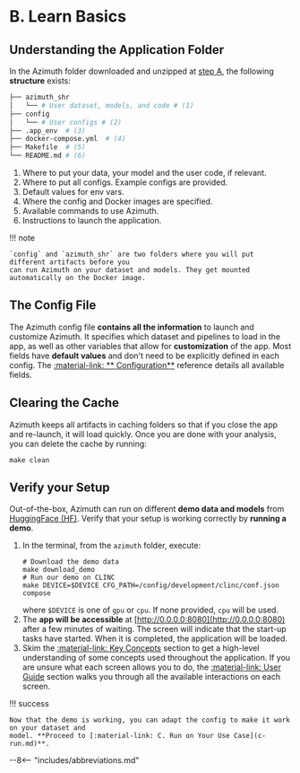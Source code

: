 # B. Learn Basics

## Understanding the Application Folder

In the Azimuth folder downloaded and unzipped at [step A](a-install.md), the following **structure**
exists:

```bash
├── azimuth_shr
│   └── # User dataset, models, and code # (1)
├── config
│   └── # User configs # (2)
├── .app_env  # (3)
├── docker-compose.yml  # (4)
├── Makefile  # (5)
└── README.md # (6)
```

1. Where to put your data, your model and the user code, if relevant.
2. Where to put all configs. Example configs are provided.
3. Default values for env vars.
4. Where the config and Docker images are specified.
5. Available commands to use Azimuth.
6. Instructions to launch the application.

!!! note

    `config` and `azimuth_shr` are two folders where you will put different artifacts before you
    can run Azimuth on your dataset and models. They get mounted automatically on the Docker image.

## The Config File

The Azimuth config file **contains all the information** to launch and customize Azimuth. It
specifies which dataset and pipelines to load in the app, as well as other variables that allow for
**customization** of the app. Most fields have **default values** and don't need to be explicitly
defined in each config. The [:material-link: **
Configuration**](../reference/configuration/index.md) reference details all available fields.

## Clearing the Cache

Azimuth keeps all artifacts in caching folders so that if you close the app and re-launch, it will
load quickly. Once you are done with your analysis, you can delete the cache by running:

```
make clean
```

## Verify your Setup

Out-of-the-box, Azimuth can run on different **demo data and models**
from [HuggingFace (HF)](http://www.huggingface.co). Verify that your setup is working correctly by
**running a demo**.

1. In the terminal, from the `azimuth` folder, execute:
    ```
    # Download the demo data
    make download_demo
    # Run our demo on CLINC
    make DEVICE=$DEVICE CFG_PATH=/config/development/clinc/conf.json compose
    ```
   where `$DEVICE` is one of `gpu` or `cpu`. If none provided, `cpu` will be used.
2. The **app will be accessible** at [http://0.0.0.0:8080](http://0.0.0.0:8080) after a few minutes
   of waiting. The screen will indicate that the start-up tasks have started. When it is completed,
   the application will be loaded.
3. Skim the [:material-link: Key Concepts](../key-concepts/index.md) section to get a high-level
   understanding of some concepts used throughout the application. If you are unsure what each
   screen allows you to do, the [:material-link: User Guide](../user-guide/index.md) section walks
   you through all the available interactions on each screen.

!!! success

    Now that the demo is working, you can adapt the config to make it work on your dataset and
    model. **Proceed to [:material-link: C. Run on Your Use Case](c-run.md)**.

--8<-- "includes/abbreviations.md"

